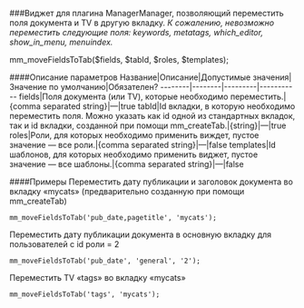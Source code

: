 ###Виджет для плагина ManagerManager, позволяющий переместить поля документа и TV в другую вкладку. 
*К сожалению, невозможно переместить следующие поля: keywords, metatags, which_editor, show_in_menu, menuindex.*

mm_moveFieldsToTab($fields, $tabId, $roles, $templates);

####Описание параметров
Название|Описание|Допустимые значения|Значение по умолчанию|Обязателен?
--------|--------|---------|-----------
fields|Поля документа (или TV), которые необходимо переместить.|{comma separated string}|—|true
tabId|Id вкладки, в которую необходимо переместить поля. Можно указать как id одной из стандартных вкладок, так и id вкладки, созданной при помощи mm_createTab.|{string}|—|true
roles|Роли, для которых необходимо применить виждет, пустое значение — все роли.|{comma separated string}|—|false
templates|Id шаблонов, для которых необходимо применить виджет, пустое значение — все шаблоны.|{comma separated string}|—|false

####Примеры
Переместить дату публикации и заголовок документа во вкладку «mycats» (предварительно созданную при помощи mm_createTab)
	
	mm_moveFieldsToTab('pub_date,pagetitle', 'mycats');
Переместить дату публикации документа в основную вкладку для пользователей с id роли = 2
	
	mm_moveFieldsToTab('pub_date', 'general', '2');
Переместить TV «tags» во вкладку «mycats»
	
	mm_moveFieldsToTab('tags', 'mycats');